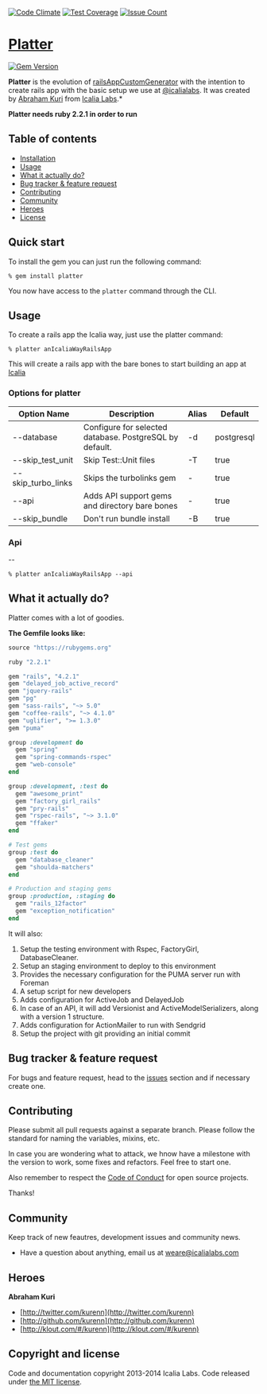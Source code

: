 [![Code Climate](https://codeclimate.com/github/IcaliaLabs/platter/badges/gpa.svg)](https://codeclimate.com/github/IcaliaLabs/platter)
[![Test Coverage](https://codeclimate.com/github/IcaliaLabs/platter/badges/coverage.svg)](https://codeclimate.com/github/IcaliaLabs/platter/coverage)
[![Issue Count](https://codeclimate.com/github/IcaliaLabs/platter/badges/issue_count.svg)](https://codeclimate.com/github/IcaliaLabs/platter)

# [Platter](https://github.com/IcaliaLabs/platter)

[![Gem Version](https://badge.fury.io/rb/platter.svg)](http://badge.fury.io/rb/platter)

**Platter** is the evolution of [railsAppCustomGenerator](https://github.com/IcaliaLabs/railsAppCustomGenerator) with the intention to create rails app with the basic setup we use at [@icalialabs](http://icalialabs.com). It was created by [Abraham Kuri](https://twitter.com/kurenn) from [Icalia Labs](http://twitter.com/icalialabs).*

**Platter needs ruby 2.2.1 in order to run**

## Table of contents
- [Installation](#installation)
- [Usage](#usage)
- [What it actually do?](#what-it-actually-do)
- [Bug tracker & feature request](#bug-tracker-&-feature-request)
- [Contributing](#contributing)
- [Community](#community)
- [Heroes](#heroes)
- [License](#license)

## Quick start

To install the gem you can just run the following command:

```console
% gem install platter
```

You now have access to the `platter` command through the CLI.

## Usage

To create a rails app the Icalia way, just use the platter command:

```console
% platter anIcaliaWayRailsApp
```

This will create a rails app with the bare bones to start building an app at [Icalia](http://icalialabs.com)

### Options for platter

| Option Name  | Description | Alias | Default |
| ------------- | ------------- | ------------- | ------------- |
| --database  | Configure for selected database. PostgreSQL by default.  | -d | postgresql |
| --skip\_test_unit | Skip Test::Unit files  | -T | true |
| --skip\_turbo_links | Skips the turbolinks gem | - | true |
| --api | Adds API support gems and directory bare bones | - | true |
| --skip\_bundle | Don't run bundle install | -B | true |

### Api
--

```console
% platter anIcaliaWayRailsApp --api
```

## What it actually do?

Platter comes with a lot of goodies. 

**The Gemfile looks like:**

```ruby
source "https://rubygems.org"

ruby "2.2.1"

gem "rails", "4.2.1"
gem "delayed_job_active_record"
gem "jquery-rails"
gem "pg"
gem "sass-rails", "~> 5.0"
gem "coffee-rails", "~> 4.1.0"
gem "uglifier", ">= 1.3.0"
gem "puma"

group :development do
  gem "spring"
  gem "spring-commands-rspec"
  gem "web-console"
end

group :development, :test do
  gem "awesome_print"
  gem "factory_girl_rails"
  gem "pry-rails"
  gem "rspec-rails", "~> 3.1.0"
  gem "ffaker"
end

# Test gems
group :test do
  gem "database_cleaner"
  gem "shoulda-matchers"
end

# Production and staging gems
group :production, :staging do
  gem "rails_12factor"
  gem "exception_notification"
end
```

It will also:

1. Setup the testing environment with Rspec, FactoryGirl, DatabaseCleaner.
2. Setup an staging environment to deploy to this environment
3. Provides the necessary configuration for the PUMA server run with Foreman
4. A setup script for new developers
5. Adds configuration for ActiveJob and DelayedJob
6. In case of an API, it will add Versionist and ActiveModelSerializers, along with a version 1 structure.
7. Adds configuration for ActionMailer to run with Sendgrid
8. Setup the project with git providing an initial commit


## Bug tracker & feature request

For bugs and feature request, head to the [issues](https://github.com/IcaliaLabs/platter/issues) section and if necessary create one.


## Contributing

Please submit all pull requests against a separate branch. Please follow the standard for naming the variables, mixins, etc.

In case you are wondering what to attack, we hnow have a milestone with the version to work, some fixes and refactors. Feel free to start one.

Also remember to respect the [Code of Conduct](https://github.com/IcaliaLabs/platter/blob/master/CODE_OF_CONDUCT.md) for open source projects.

Thanks!

## Community

Keep track of new feautres, development issues and community news.

* Have a question about anything, email us at weare@icalialabs.com


## Heroes

**Abraham Kuri**

+ [http://twitter.com/kurenn](http://twitter.com/kurenn)
+ [http://github.com/kurenn](http://github.com/kurenn)
+ [http://klout.com/#/kurenn](http://klout.com/#/kurenn)


## Copyright and license

Code and documentation copyright 2013-2014 Icalia Labs. Code released under [the MIT license](LICENSE).
